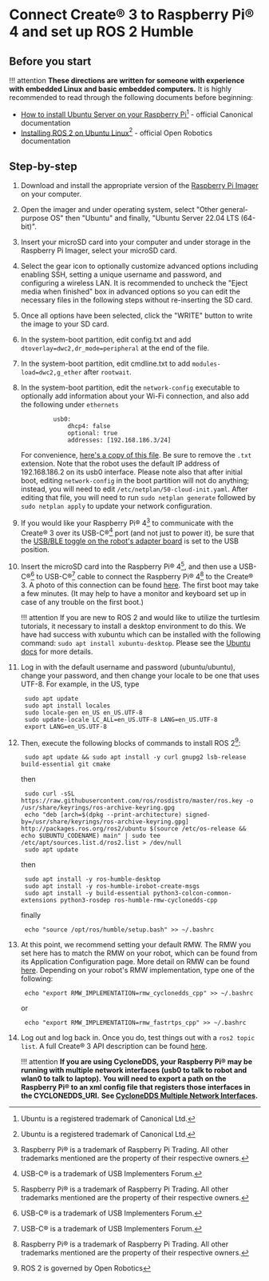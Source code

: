 # Connect Create® 3 to Raspberry Pi® 4 and set up ROS 2 Humble

## Before you start
!!! attention
    **These directions are written for someone with experience with embedded Linux and basic embedded computers.**
It is highly recommended to read through the following documents before beginning:

* [How to install Ubuntu Server on your Raspberry Pi](https://ubuntu.com/tutorials/how-to-install-ubuntu-on-your-raspberry-pi)[^1] - official Canonical documentation
* [Installing ROS 2 on Ubuntu Linux](https://docs.ros.org/en/galactic/Installation/Ubuntu-Install-Debians.html)[^1] - official Open Robotics documentation

## Step-by-step

1. Download and install the appropriate version of the [Raspberry Pi Imager](https://www.raspberrypi.com/software/) on your computer.

1. Open the imager and under operating system, select "Other general-purpose OS" then "Ubuntu" and finally, "Ubuntu Server 22.04 LTS (64-bit)".

1. Insert your microSD card into your computer and under storage in the Raspberry Pi Imager, select your microSD card. 

1. Select the gear icon to optionally customize advanced options including enabling SSH, setting a unique username and password, and configuring a wireless LAN. 
It is recommended to uncheck the "Eject media when finished" box in advanced options so you can edit the necessary files in the following steps without re-inserting the SD card. 

1. Once all options have been selected, click the "WRITE" button to write the image to your SD card. 

1. In the system-boot partition, edit config.txt and add `dtoverlay=dwc2,dr_mode=peripheral` at the end of the file.

1. In the system-boot partition, edit cmdline.txt to add `modules-load=dwc2,g_ether` after `rootwait`.

1. In the system-boot partition, edit the `network-config` executable to optionally add information about your Wi-Fi connection, and also add the following under `ethernets`

                usb0:
                    dhcp4: false
                    optional: true
                    addresses: [192.168.186.3/24]

    For convenience, [here's a copy of this file](data/network-config.txt). Be sure to remove the `.txt` extension.
    Note that the robot uses the default IP address of 192.168.186.2 on its usb0 interface.
    Please note also that after initial boot, editing `network-config` in the boot partition will not do anything; instead, you will need to edit `/etc/netplan/50-cloud-init.yaml`.
    After editing that file, you will need to run `sudo netplan generate` followed by `sudo netplan apply` to update your network configuration.  

1. If you would like your Raspberry Pi® 4[^3] to communicate with the Create® 3 over its USB-C®[^2] port (and not just to power it), be sure that the [USB/BLE toggle on the robot's adapter board](../../hw/electrical/#adapter-board-overview) is set to the USB position.

1. Insert the microSD card into the Raspberry Pi® 4[^3], and then use a USB-C®[^2] to USB-C®[^2] cable to connect the Raspberry Pi® 4[^3] to the Create® 3.
A photo of this connection can be found [here](../../hw/hookup/#raspberry-pi-4).
The first boot may take a few minutes. (It may help to have a monitor and keyboard set up in case of any trouble on the first boot.)

   !!! attention
        If you are new to ROS 2 and would like to utilize the turtlesim tutorials, it necessary to install a desktop environment to do this. 
        We have had success with xubuntu which can be installed with the following command: `sudo apt install xubuntu-desktop`. 
        Please see the [Ubuntu docs](https://ubuntu.com/tutorials/how-to-install-ubuntu-on-your-raspberry-pi#5-install-a-desktop) for more details. 


1. Log in with the default username and password (ubuntu/ubuntu), change your password, and then change your locale to be one that uses UTF-8. For example, in the US, type

        sudo apt update
        sudo apt install locales
        sudo locale-gen en_US en_US.UTF-8
        sudo update-locale LC_ALL=en_US.UTF-8 LANG=en_US.UTF-8
        export LANG=en_US.UTF-8

1. Then, execute the following blocks of commands to install ROS 2[^4]:

        sudo apt update && sudo apt install -y curl gnupg2 lsb-release build-essential git cmake
   then

        sudo curl -sSL https://raw.githubusercontent.com/ros/rosdistro/master/ros.key -o /usr/share/keyrings/ros-archive-keyring.gpg
        echo "deb [arch=$(dpkg --print-architecture) signed-by=/usr/share/keyrings/ros-archive-keyring.gpg] http://packages.ros.org/ros2/ubuntu $(source /etc/os-release && echo $UBUNTU_CODENAME) main" | sudo tee /etc/apt/sources.list.d/ros2.list > /dev/null
        sudo apt update
   then 

        sudo apt install -y ros-humble-desktop
        sudo apt install -y ros-humble-irobot-create-msgs
        sudo apt install -y build-essential python3-colcon-common-extensions python3-rosdep ros-humble-rmw-cyclonedds-cpp
        
        
   finally

        echo "source /opt/ros/humble/setup.bash" >> ~/.bashrc

1. At this point, we recommend setting your default RMW. The RMW you set here has to match the RMW on your robot, which can be found from its Application Configuration page. More detail on RMW can be found [here](../xml-config). Depending on your robot's RMW implementation, type one of the following:

        echo "export RMW_IMPLEMENTATION=rmw_cyclonedds_cpp" >> ~/.bashrc
   or

        echo "export RMW_IMPLEMENTATION=rmw_fastrtps_cpp" >> ~/.bashrc

1. Log out and log back in. Once you do, test things out with a `ros2 topic list`.
A full Create® 3 API description can be found [here](../../api/ros2).

    !!! attention
        **If you are using CycloneDDS, your Raspberry Pi® may be running with multiple network interfaces (usb0 to talk to robot and wlan0 to talk to laptop).**
        **You will need to export a path on the Raspberry Pi® to an xml config file that registers those interfaces in the CYCLONEDDS_URI.**
        **See [CycloneDDS Multiple Network Interfaces](../xml-config/#cyclonedds).**

[^1]: Ubuntu is a registered trademark of Canonical Ltd.
[^2]: USB-C® is a trademark of USB Implementers Forum.
[^3]: Raspberry Pi® is a trademark of Raspberry Pi Trading. All other trademarks mentioned are the property of their respective owners.
[^4]: ROS 2 is governed by Open Robotics
